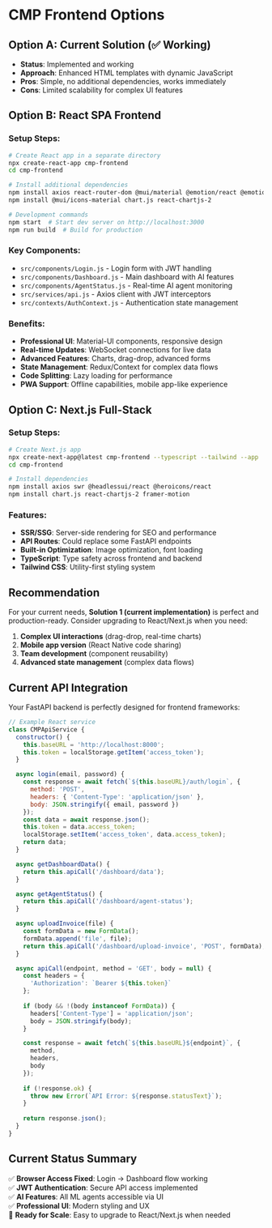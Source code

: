 # CMP Frontend Options

## Option A: Current Solution (✅ Working)
- **Status**: Implemented and working
- **Approach**: Enhanced HTML templates with dynamic JavaScript
- **Pros**: Simple, no additional dependencies, works immediately
- **Cons**: Limited scalability for complex UI features

## Option B: React SPA Frontend

### Setup Steps:
```bash
# Create React app in a separate directory
npx create-react-app cmp-frontend
cd cmp-frontend

# Install additional dependencies
npm install axios react-router-dom @mui/material @emotion/react @emotion/styled
npm install @mui/icons-material chart.js react-chartjs-2

# Development commands
npm start  # Start dev server on http://localhost:3000
npm run build  # Build for production
```

### Key Components:
- `src/components/Login.js` - Login form with JWT handling
- `src/components/Dashboard.js` - Main dashboard with AI features
- `src/components/AgentStatus.js` - Real-time AI agent monitoring
- `src/services/api.js` - Axios client with JWT interceptors
- `src/contexts/AuthContext.js` - Authentication state management

### Benefits:
- **Professional UI**: Material-UI components, responsive design
- **Real-time Updates**: WebSocket connections for live data
- **Advanced Features**: Charts, drag-drop, advanced forms
- **State Management**: Redux/Context for complex data flows
- **Code Splitting**: Lazy loading for performance
- **PWA Support**: Offline capabilities, mobile app-like experience

## Option C: Next.js Full-Stack

### Setup Steps:
```bash
# Create Next.js app
npx create-next-app@latest cmp-frontend --typescript --tailwind --app
cd cmp-frontend

# Install dependencies
npm install axios swr @headlessui/react @heroicons/react
npm install chart.js react-chartjs-2 framer-motion
```

### Features:
- **SSR/SSG**: Server-side rendering for SEO and performance
- **API Routes**: Could replace some FastAPI endpoints
- **Built-in Optimization**: Image optimization, font loading
- **TypeScript**: Type safety across frontend and backend
- **Tailwind CSS**: Utility-first styling system

## Recommendation

For your current needs, **Solution 1 (current implementation)** is perfect and production-ready. Consider upgrading to React/Next.js when you need:

1. **Complex UI interactions** (drag-drop, real-time charts)
2. **Mobile app version** (React Native code sharing)
3. **Team development** (component reusability)
4. **Advanced state management** (complex data flows)

## Current API Integration

Your FastAPI backend is perfectly designed for frontend frameworks:

```javascript
// Example React service
class CMPApiService {
  constructor() {
    this.baseURL = 'http://localhost:8000';
    this.token = localStorage.getItem('access_token');
  }

  async login(email, password) {
    const response = await fetch(`${this.baseURL}/auth/login`, {
      method: 'POST',
      headers: { 'Content-Type': 'application/json' },
      body: JSON.stringify({ email, password })
    });
    const data = await response.json();
    this.token = data.access_token;
    localStorage.setItem('access_token', data.access_token);
    return data;
  }

  async getDashboardData() {
    return this.apiCall('/dashboard/data');
  }

  async getAgentStatus() {
    return this.apiCall('/dashboard/agent-status');
  }

  async uploadInvoice(file) {
    const formData = new FormData();
    formData.append('file', file);
    return this.apiCall('/dashboard/upload-invoice', 'POST', formData);
  }

  async apiCall(endpoint, method = 'GET', body = null) {
    const headers = {
      'Authorization': `Bearer ${this.token}`
    };
    
    if (body && !(body instanceof FormData)) {
      headers['Content-Type'] = 'application/json';
      body = JSON.stringify(body);
    }

    const response = await fetch(`${this.baseURL}${endpoint}`, {
      method,
      headers,
      body
    });
    
    if (!response.ok) {
      throw new Error(`API Error: ${response.statusText}`);
    }
    
    return response.json();
  }
}
```

## Current Status Summary

✅ **Browser Access Fixed**: Login → Dashboard flow working  
✅ **JWT Authentication**: Secure API access implemented  
✅ **AI Features**: All ML agents accessible via UI  
✅ **Professional UI**: Modern styling and UX  
🔄 **Ready for Scale**: Easy to upgrade to React/Next.js when needed

